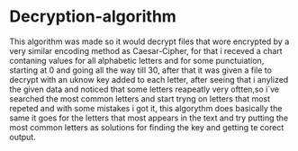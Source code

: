 # Decryption-algorithm
This algorithm was made so it would decrypt files that wore encrypted by a very similar encoding method as Caesar-Cipher, for that i receved a chart contaning values for all alphabetic letters and for some punctuiation, starting at 0 and going all the way till 30, after that it was given a file to decrypt with an uknow key added to each letter, after seeing that i anylized the given data and noticed that some letters reapeatly very oftten,so i`ve searched the most common letters and start tryng 
on letters that most repeted and with some mistakes i got it, this algorythm does basically the same it goes for the letters that most appears in the text and try putting the most common letters as solutions for finding the key and getting te corect output.

